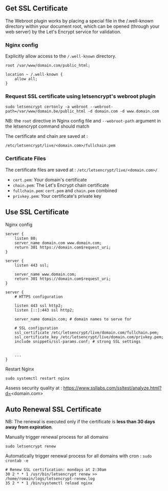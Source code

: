 
## Get SSL Certificate

The Webroot plugin works by placing a special file in the /.well-known directory within your document root, which can be opened (through your web server) by the Let's Encrypt service for validation.

### Nginx config

Explicitly allow access to the `/.well-known` directory.

```
root /var/www/domain.com/public_html;

location ~ /.well-known {
    allow all;
}
```

### Request SSL certificate using letsencrypt's webroot plugin

```
sudo letsencrypt certonly -a webroot --webroot-path=/var/www/domain.be/public_html -d domain.com -d www.domain.com
```

NB: the `root` directive in Nginx config file and `--webroot-path` argument in the letsencrypt command should match

The certificate and chain are saved at :

`/etc/letsencrypt/live/<domain.com>/fullchain.pem`

### Certificate Files

The certificate files are saved at : `/etc/letsencrypt/live/<domain.com>/`

- `cert.pem`: Your domain's certificate
- `chain.pem`: The Let's Encrypt chain certificate
- `fullchain.pem`: `cert.pem` and `chain.pem` combined
- `privkey.pem`: Your certificate's private key

## Use SSL Certificate

Nginx config

```
server {
    listen 80;
    server_name domain.com www.domain.com;
    return 301 https://domain.com$request_uri;
}

server {
    listen 443 ssl;

    server_name www.domain.com;
    return 301 https://domain.com$request_uri;
}

server {
    # HTTPS configuration

    listen 443 ssl http2;
    listen [::]:443 ssl http2;

    server_name domain.com; # domain names to serve for

    # SSL configuration
    ssl_certificate /etc/letsencrypt/live/domain.com/fullchain.pem;
    ssl_certificate_key /etc/letsencrypt/live/domain.com/privkey.pem;
    include snippets/ssl-params.conf; # strong SSL settings


    ...
}
```

Restart Nginx

```
sudo systemctl restart nginx
```

Assess security quality at : https://www.ssllabs.com/ssltest/analyze.html?d=<domain.com>

## Auto Renewal SSL Certificate

NB: The renewal is executed only if the certificate is **less than 30 days away from expiration**.

Manually trigger renewal process for all domains

```
sudo letsencrypt renew
```

Automatically trigger renewal process for all domains with cron : `sudo crontab -e`

```
# Renew SSL certification: mondays at 2:30am
30 2 * * 1 /usr/bin/letsencrypt renew >> /home/romain/logs/letsencrypt-renew.log
35 2 * * 1 /bin/systemctl reload nginx

```
